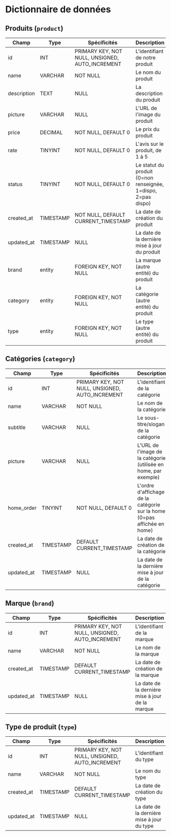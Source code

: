 # Dictionnaire de données

## Produits (`product`)

| Champ       | Type      | Spécificités                                    | Description                                                   |
| ----------- | --------- | ----------------------------------------------- | ------------------------------------------------------------- |
| id          | INT       | PRIMARY KEY, NOT NULL, UNSIGNED, AUTO_INCREMENT | L'identifiant de notre produit                                |
| name        | VARCHAR   | NOT NULL                                        | Le nom du produit                                             |
| description | TEXT      | NULL                                            | La description du produit                                     |
| picture     | VARCHAR   | NULL                                            | L'URL de l'image du produit                                   |
| price       | DECIMAL   | NOT NULL, DEFAULT 0                             | Le prix du produit                                            |
| rate        | TINYINT   | NOT NULL, DEFAULT 0                             | L'avis sur le produit, de 1 à 5                               |
| status      | TINYINT   | NOT NULL, DEFAULT 0                             | Le statut du produit (0=non renseignée, 1=dispo, 2=pas dispo) |
| created_at  | TIMESTAMP | NOT NULL, DEFAULT CURRENT_TIMESTAMP             | La date de création du produit                                |
| updated_at  | TIMESTAMP | NULL                                            | La date de la dernière mise à jour du produit                 |
| brand       | entity    | FOREIGN KEY, NOT NULL                           | La marque (autre entité) du produit                           |
| category    | entity    | FOREIGN KEY, NOT NULL                           | La catégorie (autre entité) du produit                        |
| type        | entity    | FOREIGN KEY, NOT NULL                           | Le type (autre entité) du produit                             |

## Catégories (`category`)

| Champ      | Type      | Spécificités                                    | Description                                                              |
| ---------- | --------- | ----------------------------------------------- | ------------------------------------------------------------------------ |
| id         | INT       | PRIMARY KEY, NOT NULL, UNSIGNED, AUTO_INCREMENT | L'identifiant de la catégorie                                            |
| name       | VARCHAR   | NOT NULL                                        | Le nom de la catégorie                                                   |
| subtitle   | VARCHAR   | NULL                                            | Le sous-titre/slogan de la catégorie                                     |
| picture    | VARCHAR   | NULL                                            | L'URL de l'image de la catégorie (utilisée en home, par exemple)         |
| home_order | TINYINT   | NOT NULL, DEFAULT 0                             | L'ordre d'affichage de la catégorie sur la home (0=pas affichée en home) |
| created_at | TIMESTAMP | DEFAULT CURRENT_TIMESTAMP                       | La date de création de la catégorie                                      |
| updated_at | TIMESTAMP | NULL                                            | La date de la dernière mise à jour de la catégorie                       |

## Marque (`brand`)

| Champ      | Type      | Spécificités                                    | Description                                     |
| ---------- | --------- | ----------------------------------------------- | ----------------------------------------------- |
| id         | INT       | PRIMARY KEY, NOT NULL, UNSIGNED, AUTO_INCREMENT | L'identifiant de la marque                      |
| name       | VARCHAR   | NOT NULL                                        | Le nom de la marque                             |
| created_at | TIMESTAMP | DEFAULT CURRENT_TIMESTAMP                       | La date de création de la marque                |
| updated_at | TIMESTAMP | NULL                                            | La date de la dernière mise à jour de la marque |

## Type de produit (`type`)

| Champ      | Type      | Spécificités                                    | Description                                |
| ---------- | --------- | ----------------------------------------------- | ------------------------------------------ |
| id         | INT       | PRIMARY KEY, NOT NULL, UNSIGNED, AUTO_INCREMENT | L'identifiant du type                      |
| name       | VARCHAR   | NOT NULL                                        | Le nom du type                             |
| created_at | TIMESTAMP | DEFAULT CURRENT_TIMESTAMP                       | La date de création du type                |
| updated_at | TIMESTAMP | NULL                                            | La date de la dernière mise à jour du type |

